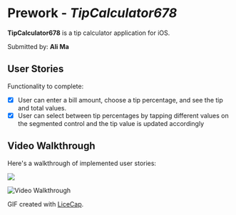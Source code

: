 # Prework - *TipCalculator678*

**TipCalculator678** is a tip calculator application for iOS.

Submitted by: **Ali Ma**

## User Stories

Functionality to complete:

* [X] User can enter a bill amount, choose a tip percentage, and see the tip and total values.
* [X] User can select between tip percentages by tapping different values on the segmented control and the tip value is updated accordingly

## Video Walkthrough

Here's a walkthrough of implemented user stories:


![](https://i.imgur.com/2E6aomm.gif)


<img src='http://i.imgur.com/link/to/your/gif/file.gif' title='Video Walkthrough' width='' alt='Video Walkthrough' />

GIF created with [LiceCap](http://www.cockos.com/licecap/).


